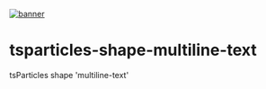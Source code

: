 [![banner](https://particles.js.org/images/banner3.png)](https://particles.js.org)

# tsparticles-shape-multiline-text

tsParticles shape 'multiline-text'
